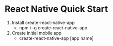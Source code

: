 React Native Quick Start
========================


1. Install create-react-native-app
   - npm i -g create-react-native-app
2. Create initial mobile app
   - create-react-native-app [app name]
